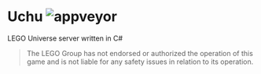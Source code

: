 # Uchu ![appveyor](https://img.shields.io/appveyor/ci/yuwui/Uchu/rewrite.svg?style=flat-square&logo=appveyor)

LEGO Universe server written in C#

> The LEGO Group has not endorsed or authorized the operation of this game and is not liable for any safety issues in relation to its operation.

